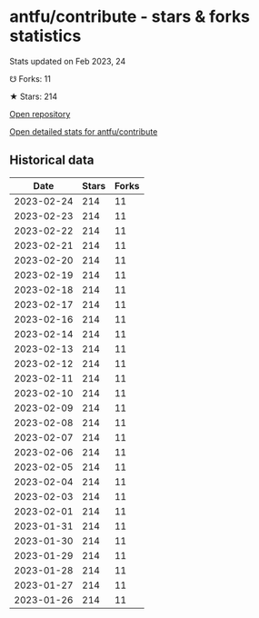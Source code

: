 # antfu/contribute - stars & forks statistics

Stats updated on Feb 2023, 24

☋ Forks: 11

★ Stars: 214

[Open repository](https://github.com/antfu/contribute)

[Open detailed stats for antfu/contribute](https://reviewgithub.com/rep/antfu/contribute)

## Historical data
| Date | Stars | Forks |
|------|-------|-------|
| 2023-02-24 | 214 | 11 | 
| 2023-02-23 | 214 | 11 | 
| 2023-02-22 | 214 | 11 | 
| 2023-02-21 | 214 | 11 | 
| 2023-02-20 | 214 | 11 | 
| 2023-02-19 | 214 | 11 | 
| 2023-02-18 | 214 | 11 | 
| 2023-02-17 | 214 | 11 | 
| 2023-02-16 | 214 | 11 | 
| 2023-02-14 | 214 | 11 | 
| 2023-02-13 | 214 | 11 | 
| 2023-02-12 | 214 | 11 | 
| 2023-02-11 | 214 | 11 | 
| 2023-02-10 | 214 | 11 | 
| 2023-02-09 | 214 | 11 | 
| 2023-02-08 | 214 | 11 | 
| 2023-02-07 | 214 | 11 | 
| 2023-02-06 | 214 | 11 | 
| 2023-02-05 | 214 | 11 | 
| 2023-02-04 | 214 | 11 | 
| 2023-02-03 | 214 | 11 | 
| 2023-02-01 | 214 | 11 | 
| 2023-01-31 | 214 | 11 | 
| 2023-01-30 | 214 | 11 | 
| 2023-01-29 | 214 | 11 | 
| 2023-01-28 | 214 | 11 | 
| 2023-01-27 | 214 | 11 | 
| 2023-01-26 | 214 | 11 | 


